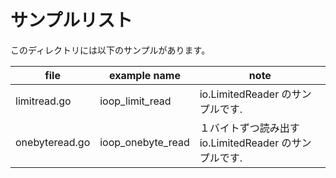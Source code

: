 # サンプルリスト

このディレクトリには以下のサンプルがあります。

| file                 | example name      | note                                              |
|----------------------|-------------------|---------------------------------------------------|
| limitread.go | ioop_limit_read | io.LimitedReader のサンプルです. |
| onebyteread.go | ioop_onebyte_read | １バイトずつ読み出す io.LimitedReader のサンプルです. |
